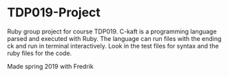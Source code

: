 # TDP019-Project
Ruby group project for course TDP019. C-kaft is a programming language parsed and executed with Ruby. The language can run files with the ending ck and run in terminal interactively. Look in the test files for syntax and the ruby files for the code.

Made spring 2019 with Fredrik
